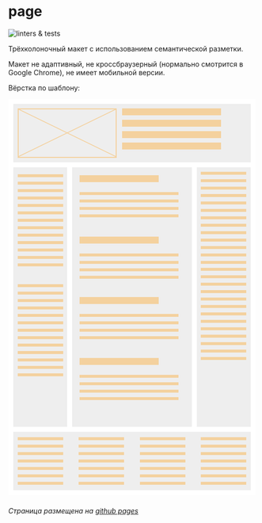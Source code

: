 # page

![linters & tests](https://github.com/ElviraCher/page/workflows/PR%20Sanity%20Check/badge.svg?branch=homework)

Трёхколоночный макет с использованием семантической разметки.

Макет не адаптивный, не кроссбраузерный (нормально смотрится в Google Chrome), не имеет мобильной версии.

Вёрстка по шаблону:

![alt text](layout.png)

###### Страница размещена на [github pages](https://elviracher.github.io/page/)
